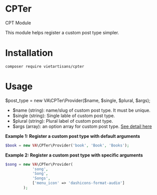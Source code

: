 # CPTer
CPT Module

This module helps register a custom post type simpler.

# Installation
```
composer require vietartisans/cpter
```

# Usage
$post_type = new VA\CPTer\Provider($name, $single, $plural, $args);
* $name (string): name/slug of custom post type. It must be unique.
* $single (string): Single lable of custom post type.
* $plural (string): Plural label of custom post type.
* $args (array): an option array for custom post type. [See detail here](https://codex.wordpress.org/Function_Reference/register_post_type)

**Example 1: Register a custom post type with default arguments**
```php
$book = new VA\CPTer\Provider('book', 'Book', 'Books');
```
**Example 2: Register a custom post type with specific arguments**
```php
$song = new VA\CPTer\Provider(
            'song', 
            'Song', 
            'Songs', 
            ['menu_icon' => 'dashicons-format-audio']
        );
```
